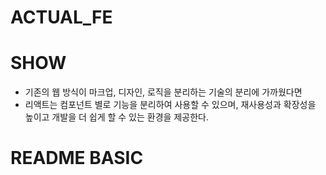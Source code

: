 # ACTUAL_FE

# SHOW

- 기존의 웹 방식이 마크업, 디자인, 로직을 분리하는 기술의 분리에 가까웠다면
- 리액트는 컴포넌트 별로 기능을 분리하여 사용할 수 있으며, 재사용성과 확장성을 높이고 개발을 더 쉽게 할 수 있는 환경을 제공한다.

# README BASIC
